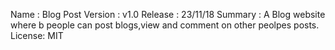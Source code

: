 Name : Blog Post
Version : v1.0
Release : 23/11/18
Summary : A Blog website where b people can post blogs,view and comment on other peolpes posts.
License: MIT